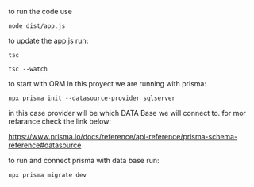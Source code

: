 to run the code use

```
node dist/app.js
```

to update the app.js run:

```
tsc

tsc --watch
```

to start with ORM in this proyect we are running with prisma:

```
npx prisma init --datasource-provider sqlserver
```

in this case provider will be which DATA Base we will connect to.
for mor refarance check the link below:

https://www.prisma.io/docs/reference/api-reference/prisma-schema-reference#datasource

to run and connect prisma with data base run:

```
npx prisma migrate dev
```